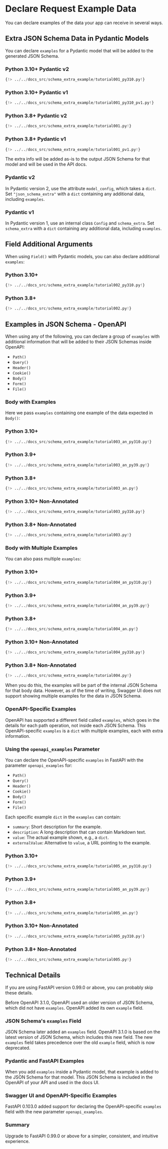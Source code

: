 # Declare Request Example Data

You can declare examples of the data your app can receive in several ways.

## Extra JSON Schema Data in Pydantic Models

You can declare `examples` for a Pydantic model that will be added to the generated JSON Schema.

### Python 3.10+ Pydantic v2

```Python
{!> ../../docs_src/schema_extra_example/tutorial001_py310.py!}
```

### Python 3.10+ Pydantic v1

```Python
{!> ../../docs_src/schema_extra_example/tutorial001_py310_pv1.py!}
```

### Python 3.8+ Pydantic v2

```Python
{!> ../../docs_src/schema_extra_example/tutorial001.py!}
```

### Python 3.8+ Pydantic v1

```Python
{!> ../../docs_src/schema_extra_example/tutorial001_pv1.py!}
```

The extra info will be added as-is to the output JSON Schema for that model and will be used in the API docs.

### Pydantic v2

In Pydantic version 2, use the attribute `model_config`, which takes a `dict`. Set `"json_schema_extra"` with a `dict` containing any additional data, including `examples`.

### Pydantic v1

In Pydantic version 1, use an internal class `Config` and `schema_extra`. Set `schema_extra` with a `dict` containing any additional data, including `examples`.

## Field Additional Arguments

When using `Field()` with Pydantic models, you can also declare additional `examples`:

### Python 3.10+

```Python
{!> ../../docs_src/schema_extra_example/tutorial002_py310.py!}
```

### Python 3.8+

```Python
{!> ../../docs_src/schema_extra_example/tutorial002.py!}
```

## Examples in JSON Schema - OpenAPI

When using any of the following, you can declare a group of `examples` with additional information that will be added to their JSON Schemas inside OpenAPI:

- `Path()`
- `Query()`
- `Header()`
- `Cookie()`
- `Body()`
- `Form()`
- `File()`

### Body with Examples

Here we pass `examples` containing one example of the data expected in `Body()`:

### Python 3.10+

```Python
{!> ../../docs_src/schema_extra_example/tutorial003_an_py310.py!}
```

### Python 3.9+

```Python
{!> ../../docs_src/schema_extra_example/tutorial003_an_py39.py!}
```

### Python 3.8+

```Python
{!> ../../docs_src/schema_extra_example/tutorial003_an.py!}
```

### Python 3.10+ Non-Annotated

```Python
{!> ../../docs_src/schema_extra_example/tutorial003_py310.py!}
```

### Python 3.8+ Non-Annotated

```Python
{!> ../../docs_src/schema_extra_example/tutorial003.py!}
```

### Body with Multiple Examples

You can also pass multiple `examples`:

### Python 3.10+

```Python
{!> ../../docs_src/schema_extra_example/tutorial004_an_py310.py!}
```

### Python 3.9+

```Python
{!> ../../docs_src/schema_extra_example/tutorial004_an_py39.py!}
```

### Python 3.8+

```Python
{!> ../../docs_src/schema_extra_example/tutorial004_an.py!}
```

### Python 3.10+ Non-Annotated

```Python
{!> ../../docs_src/schema_extra_example/tutorial004_py310.py!}
```

### Python 3.8+ Non-Annotated

```Python
{!> ../../docs_src/schema_extra_example/tutorial004.py!}
```

When you do this, the examples will be part of the internal JSON Schema for that body data. However, as of the time of writing, Swagger UI does not support showing multiple examples for the data in JSON Schema.

### OpenAPI-Specific Examples

OpenAPI has supported a different field called `examples`, which goes in the details for each path operation, not inside each JSON Schema. This OpenAPI-specific `examples` is a `dict` with multiple examples, each with extra information.

### Using the `openapi_examples` Parameter

You can declare the OpenAPI-specific `examples` in FastAPI with the parameter `openapi_examples` for:

- `Path()`
- `Query()`
- `Header()`
- `Cookie()`
- `Body()`
- `Form()`
- `File()`

Each specific example `dict` in the `examples` can contain:

- `summary`: Short description for the example.
- `description`: A long description that can contain Markdown text.
- `value`: The actual example shown, e.g., a `dict`.
- `externalValue`: Alternative to `value`, a URL pointing to the example.

### Python 3.10+

```Python
{!> ../../docs_src/schema_extra_example/tutorial005_an_py310.py!}
```

### Python 3.9+

```Python
{!> ../../docs_src/schema_extra_example/tutorial005_an_py39.py!}
```

### Python 3.8+

```Python
{!> ../../docs_src/schema_extra_example/tutorial005_an.py!}
```

### Python 3.10+ Non-Annotated

```Python
{!> ../../docs_src/schema_extra_example/tutorial005_py310.py!}
```

### Python 3.8+ Non-Annotated

```Python
{!> ../../docs_src/schema_extra_example/tutorial005.py!}
```

## Technical Details

If you are using FastAPI version 0.99.0 or above, you can probably skip these details.

Before OpenAPI 3.1.0, OpenAPI used an older version of JSON Schema, which did not have `examples`. OpenAPI added its own `example` field.

### JSON Schema's `examples` Field

JSON Schema later added an `examples` field. OpenAPI 3.1.0 is based on the latest version of JSON Schema, which includes this new field. The new `examples` field takes precedence over the old `example` field, which is now deprecated.

### Pydantic and FastAPI Examples

When you add `examples` inside a Pydantic model, that example is added to the JSON Schema for that model. This JSON Schema is included in the OpenAPI of your API and used in the docs UI.

### Swagger UI and OpenAPI-Specific Examples

FastAPI 0.103.0 added support for declaring the OpenAPI-specific `examples` field with the new parameter `openapi_examples`.

### Summary

Upgrade to FastAPI 0.99.0 or above for a simpler, consistent, and intuitive experience.